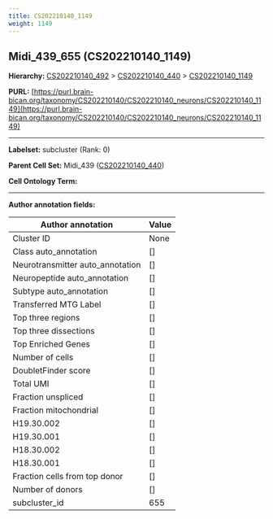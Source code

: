 ```yaml
---
title: CS202210140_1149
weight: 1149
---
```

## Midi_439_655 (CS202210140_1149)
<b>Hierarchy: </b>
[CS202210140_492](../CS202210140_492) >
[CS202210140_440](../CS202210140_440) >
[CS202210140_1149](../CS202210140_1149)

**PURL:** [https://purl.brain-bican.org/taxonomy/CS202210140/CS202210140_neurons/CS202210140_1149](https://purl.brain-bican.org/taxonomy/CS202210140/CS202210140_neurons/CS202210140_1149)

---


**Labelset:** subcluster (Rank: 0)

**Parent Cell Set:** Midi_439 ([CS202210140_440](../CS202210140_440))



**Cell Ontology Term:** 

[MARKER GENES.]: #


---

[TRANSFERRED ANNOTATIONS.]: #


[AUTHOR ANNOTATION FIELDS.]: #


**Author annotation fields:**

| Author annotation | Value |
|-------------------|-------|
|Cluster ID|None|
|Class auto_annotation|[]|
|Neurotransmitter auto_annotation|[]|
|Neuropeptide auto_annotation|[]|
|Subtype auto_annotation|[]|
|Transferred MTG Label|[]|
|Top three regions|[]|
|Top three dissections|[]|
|Top Enriched Genes|[]|
|Number of cells|[]|
|DoubletFinder score|[]|
|Total UMI|[]|
|Fraction unspliced|[]|
|Fraction mitochondrial|[]|
|H19.30.002|[]|
|H19.30.001|[]|
|H18.30.002|[]|
|H18.30.001|[]|
|Fraction cells from top donor|[]|
|Number of donors|[]|
|subcluster_id|655|
